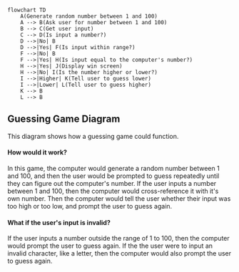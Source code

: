 ```mermaid

flowchart TD
    A(Generate random number between 1 and 100)
    A --> B(Ask user for number between 1 and 100)
    B --> C(Get user input)
    C --> D(Is input a number?)
    D -->|No| B
    D -->|Yes| F(Is input within range?)
    F -->|No| B
    F -->|Yes| H(Is input equal to the computer's number?)
    H -->|Yes| J(Display win screen)
    H -->|No| I(Is the number higher or lower?)
    I -->|Higher| K(Tell user to guess lower)
    I -->|Lower| L(Tell user to guess higher)
    K --> B
    L --> B

```

## Guessing Game Diagram  
This diagram shows how a guessing game could function.  
#### How would it work?  
In this game, the computer would generate a random number between 1 and 100, and then the user would be prompted to guess repeatedly until they can figure out the computer's number. If the user inputs a number between 1 and 100, then the computer would cross-reference it with it's own number. Then the computer would tell the user whether their input was too high or too low, and prompt the user to guess again.  
#### What if the user's input is invalid?  
If the user inputs a number outside the range of 1 to 100, then the computer would prompt the user to guess again. If the the user were to input an invalid character, like a letter, then the computer would also prompt the user to guess again.
